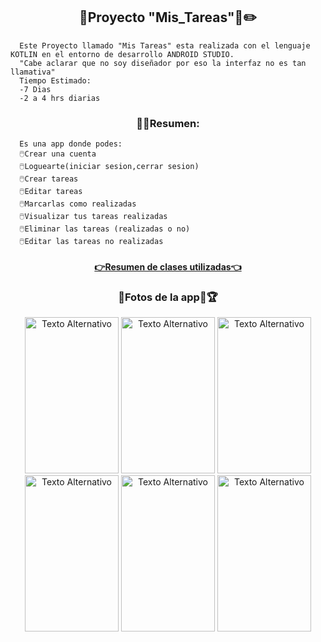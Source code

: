 <h2 align="center" >📁Proyecto "Mis_Tareas"📒✏️</h2>
      
      Este Proyecto llamado "Mis Tareas" esta realizada con el lenguaje KOTLIN en el entorno de desarrollo ANDROID STUDIO.
      "Cabe aclarar que no soy diseñador por eso la interfaz no es tan llamativa"
      Tiempo Estimado:
      -7 Dias
      -2 a 4 hrs diarias
<h3 align="center">💌💌Resumen:</h3>    

      Es una app donde podes:
      🖱️Crear una cuenta
      🖱️Loguearte(iniciar sesion,cerrar sesion)
      🖱️Crear tareas
      🖱️Editar tareas
      🖱️Marcarlas como realizadas
      🖱️Visualizar tus tareas realizadas
      🖱️Eliminar las tareas (realizadas o no)
      🖱️Editar las tareas no realizadas
<h4 align="center"> <a href="https://github.com/Calisaya-Manuel/_Mis_Tareas_/blob/master/app/src/main/ResumenClases.md" > 👉Resumen de clases utilizadas👈</a><h4>
           

<h3 align="center">🤳Fotos de la app📸🏆</h3>
<p align="center">
<img align="" src="https://github.com/Calisaya-Manuel/_Mis_Tareas_/blob/master/fotos/Screenshot_20230919_230453.png" alt="Texto Alternativo" width="150" height="250" />
<img align="" src="https://github.com/Calisaya-Manuel/_Mis_Tareas_/blob/master/fotos/Screenshot_20230919_230621.png" alt="Texto Alternativo" width="150" height="250" />     
<img align="" src="https://github.com/Calisaya-Manuel/_Mis_Tareas_/blob/master/fotos/Screenshot_20230919_230513.png" alt="Texto Alternativo" width="150" height="250" />   
<img align="" src="https://github.com/Calisaya-Manuel/_Mis_Tareas_/blob/master/fotos/Screenshot_20230919_230529.png" alt="Texto Alternativo" width="150" height="250" />      
<img align="" src="https://github.com/Calisaya-Manuel/_Mis_Tareas_/blob/master/fotos/Screenshot_20231001_204007.png" alt="Texto Alternativo" width="150" height="250" />
<img align="" src="https://github.com/Calisaya-Manuel/_Mis_Tareas_/blob/master/fotos/Screenshot_20230919_230551.png" alt="Texto Alternativo" width="150" height="250" />   
</p>


